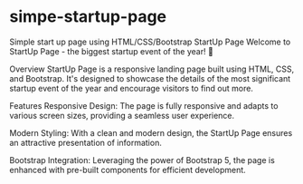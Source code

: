 # simpe-startup-page
Simple start up page using HTML/CSS/Bootstrap
StartUp Page
Welcome to StartUp Page - the biggest startup event of the year! 🚀

Overview
StartUp Page is a responsive landing page built using HTML, CSS, and Bootstrap. It's designed to showcase the details of the most significant startup event of the year and encourage visitors to find out more.

Features
Responsive Design: The page is fully responsive and adapts to various screen sizes, providing a seamless user experience.

Modern Styling: With a clean and modern design, the StartUp Page ensures an attractive presentation of information.

Bootstrap Integration: Leveraging the power of Bootstrap 5, the page is enhanced with pre-built components for efficient development.
